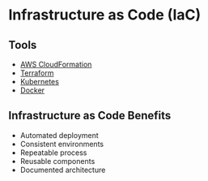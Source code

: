 # Infrastructure as Code (IaC)

<!--
https://app.pluralsight.com/library/courses/infrastructure-code-big-picture/table-of-contents
https://app.pluralsight.com/paths/skill/automate-infrastructure-on-aws-with-cloudformation

https://app.pluralsight.com/guides/what-is-infrastructure-as-code-and-why-you-should-be-automating-it

https://www.linkedin.com/learning/devops-foundations-infrastructure-as-code/welcome
https://www.linkedin.com/learning/aws-infrastructure-as-code-for-software-developers/infrastructure-is-code
-->

## Tools

- [AWS CloudFormation](/aws/aws-cloudformation.md)
- [Terraform](/terraform.md)
- [Kubernetes](/kubernetes.md)
- [Docker](/docker-ce.md)

## Infrastructure as Code Benefits

- Automated deployment
- Consistent environments
- Repeatable process
- Reusable components
- Documented architecture
